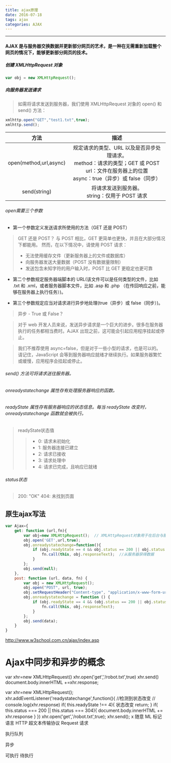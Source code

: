 ```yaml
---
title: ajax原理
date: 2016-07-18
tags: ajax
categories: AJAX
---
```

------

#### AJAX 是与服务器交换数据并更新部分网页的艺术，是一种在无需重新加载整个网页的情况下，能够更新部分网页的技术。

<!-- more -->

##### 创建 XMLHttpRequest 对象

```js
var obj = new XMLHttpRequest();
```
##### 向服务器发送请求

> 如需将请求发送到服务器，我们使用 XMLHttpRequest 对象的 open() 和 send() 方法：

```js
xmlhttp.open("GET","test1.txt",true);
xmlhttp.send();
```
| 方法        | 描述    |
| :----:      | :----:  |
| open(method,url,async)        | 规定请求的类型、URL 以及是否异步处理请求。</br> method：请求的类型；GET 或 POST </br>url：文件在服务器上的位置 </br>async：true（异步）或 false（同步）     |
| send(string)        | 	将请求发送到服务器。</br> string：仅用于 POST 请求      |

###### open需要三个参数

* 第一个参数定义发送请求所使用的方法（GET 还是 POST）

> GET 还是 POST？
> 与 POST 相比，GET 更简单也更快，并且在大部分情况下都能用。
> 然而，在以下情况中，请使用 POST 请求：
> * 无法使用缓存文件（更新服务器上的文件或数据库）
> * 向服务器发送大量数据（POST 没有数据量限制）
> * 发送包含未知字符的用户输入时，POST 比 GET 更稳定也更可靠


* 第二个参数规定服务器端脚本的 URL(该文件可以是任何类型的文件，比如 .txt 和 .xml，或者服务器脚本文件，比如 .asp 和 .php （在传回响应之前，能够在服务器上执行任务）)。

* 第三个参数规定应当对请求进行异步地处理(true（异步）或 false（同步）)。

> 异步 - True 或 False？

> 对于 web 开发人员来说，发送异步请求是一个巨大的进步。很多在服务器执行的任务都相当费时。AJAX 出现之前，这可能会引起应用程序挂起或停止。

> 我们不推荐使用 async=false，但是对于一些小型的请求，也是可以的。
请记住，JavaScript 会等到服务器响应就绪才继续执行。如果服务器繁忙或缓慢，应用程序会挂起或停止。

###### send() 方法可将请求送往服务器。

###### onreadystatechange 属性存有处理服务器响应的函数。

###### readyState 属性存有服务器响应的状态信息。每当 readyState 改变时，onreadystatechange 函数就会被执行。

> readyState状态值
>> * 0: 请求未初始化
>> * 1: 服务器连接已建立
>> * 2: 请求已接收
>> * 3: 请求处理中
>> * 4: 请求已完成，且响应已就绪

###### status状态

> 200: "OK"
> 404: 未找到页面

## 原生ajax写法

```js
var Ajax={
    get: function (url,fn){
        var obj=new XMLHttpRequest();  // XMLHttpRequest对象用于在后台与服务器交换数据          
        obj.open('GET',url,true);
        obj.onreadystatechange=function(){
            if (obj.readyState == 4 && obj.status == 200 || obj.status == 304) { // readyState==4说明请求已完成
                fn.call(this, obj.responseText);  //从服务器获得数据
            }
        };
        obj.send(null);
    },
    post: function (url, data, fn) {
        var obj = new XMLHttpRequest();
        obj.open("POST", url, true);
        obj.setRequestHeader("Content-type", "application/x-www-form-urlencoded"); // 发送信息至服务器时内容编码类型
        obj.onreadystatechange = function () {
            if (obj.readyState == 4 && (obj.status == 200 || obj.status == 304)) {  // 304未修改
                fn.call(this, obj.responseText);
            }
        };
        obj.send(data);
    }
}
```

http://www.w3school.com.cn/ajax/index.asp

# Ajax中同步和异步的概念
 var xhr=new XMLHttpRequest()
 xhr.open('get','/robot.txt',true)
 xhr.send()
 document.body.innerHTML +=xhr.response;



 var xhr=new XMLHttpRequest();  
 xhr.addEventListener('readystatechange',function(){  //检测到状态改变
            // console.log(xhr.response)
            if( this.readyState !== 4){  状态改变
                return;
            }
            if( this.status === 200 || this.status === 304){
                document.body.innerHTML += xhr.response
            }
         })
        xhr.open('get','/robot.txt',true);
        xhr.send();
 x 随意  ML  标记语言  HTTP 超文本传输协议  Request 请求

执行队列

异步

可执行 待执行
